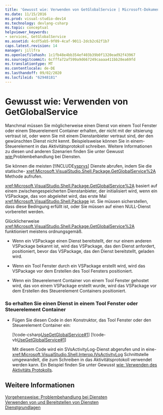 ```yaml
---
title: 'Gewusst wie: Verwenden von GetGlobalService | Microsoft-Dokumentation'
ms.date: 11/15/2016
ms.prod: visual-studio-dev14
ms.technology: devlang-csharp
ms.topic: conceptual
helpviewer_keywords:
- services, GetGlobalService
ms.assetid: 4cdf5ab5-9f09-4caf-9011-2dcb2c62f1b7
caps.latest.revision: 14
manager: jillfra
ms.openlocfilehash: 1c1fb48e4bb354ef403b39b0f1320ead92f43967
ms.sourcegitcommit: 6cfffa72af599a9d667249caaaa411bb28ea69fd
ms.translationtype: MT
ms.contentlocale: de-DE
ms.lasthandoff: 09/02/2020
ms.locfileid: "62948181"
---
```

# <a name="how-to-use-getglobalservice"></a>Gewusst wie: Verwenden von GetGlobalService
Manchmal müssen Sie möglicherweise einen Dienst von einem Tool Fenster oder einem Steuerelement Container erhalten, der nicht mit der sitsierung vertraut ist, oder wenn Sie mit einem Dienstanbieter vertraut sind, der den gewünschten Dienst nicht kennt. Beispielsweise können Sie in einem-Steuerelement in das Aktivitätsprotokoll schreiben. Weitere Informationen zu diesen und anderen Szenarien finden Sie unter Gewusst [wie:](../extensibility/how-to-troubleshoot-services.md)Problembehandlung bei Diensten.  
  
 Sie können die meisten [!INCLUDE[vsprvs](../includes/vsprvs-md.md)] Dienste abrufen, indem Sie die statische- <xref:Microsoft.VisualStudio.Shell.Package.GetGlobalService%2A> Methode aufrufen.  
  
 <xref:Microsoft.VisualStudio.Shell.Package.GetGlobalService%2A> basiert auf einem zwischengespeicherten Dienstanbieter, der initialisiert wird, wenn ein VSPackage, das von abgeleitet wird, das erste Mal <xref:Microsoft.VisualStudio.Shell.Package> ist. Sie müssen sicherstellen, dass diese Bedingung erfüllt ist, oder Sie müssen auf einen NULL-Dienst vorbereitet werden.  
  
 Glücklicherweise <xref:Microsoft.VisualStudio.Shell.Package.GetGlobalService%2A> funktioniert meistens ordnungsgemäß.  
  
- Wenn ein VSPackage einen Dienst bereitstellt, der nur einem anderen VSPackage bekannt ist, wird das VSPackage, das den Dienst anfordert, positioniert, bevor das VSPackage, das den Dienst bereitstellt, geladen wird.  
  
- Wenn ein Tool Fenster durch ein VSPackage erstellt wird, wird das VSPackage vor dem Erstellen des Tool Fensters positioniert.  
  
- Wenn ein Steuerelement Container von einem Tool Fenster gehostet wird, das von einem VSPackage erstellt wurde, wird das VSPackage vor dem Erstellen des Steuerelement Containers positioniert.  
  
### <a name="to-get-a-service-from-within-a-tool-window-or-control-container"></a>So erhalten Sie einen Dienst in einem Tool Fenster oder Steuerelement Container  
  
- Fügen Sie diesen Code in den Konstruktor, das Tool Fenster oder den Steuerelement Container ein:  
  
     [!code-csharp[UseGetGlobalService#1](../snippets/csharp/VS_Snippets_VSSDK/usegetglobalservice/cs/getglobalservicepackage.cs#1)]
     [!code-vb[UseGetGlobalService#1](../snippets/visualbasic/VS_Snippets_VSSDK/usegetglobalservice/vb/getglobalservicepackage.vb#1)]  
  
     Mit diesem Code wird ein SVsActivityLog-Dienst abgerufen und in eine- <xref:Microsoft.VisualStudio.Shell.Interop.IVsActivityLog> Schnittstelle umgewandelt, die zum Schreiben in das Aktivitätsprotokoll verwendet werden kann. Ein Beispiel finden Sie unter Gewusst [wie: Verwenden des Aktivitäts Protokolls](../extensibility/how-to-use-the-activity-log.md).  
  
## <a name="see-also"></a>Weitere Informationen  
 [Vorgehensweise: Problembehandlung bei Diensten](../extensibility/how-to-troubleshoot-services.md)   
 [Verwenden von und Bereitstellen von Diensten](../extensibility/using-and-providing-services.md)   
 [Dienstgrundlagen](../extensibility/internals/service-essentials.md)